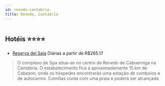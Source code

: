 ```yaml
---
id: renedo-cantabria
title: Renedo, Cantabria
---
```


<center><img src="http://photos.hotelbeds.com/giata/11/112738/112738a_hb_a_001.jpg" alt="" /></center>


## Hotéis ⭐️⭐️⭐️⭐️

-    [Reserva del Saja](https://www.hurb.com/aud/https://www.hurb.com/hoteis/renedo/reserva-del-saja-JNP-JP053563?cmp=18055) Diárias a partir de R$265.17
   > O complexo de Spa situa-se no centro de Renedo de Cabuerniga na Cantábria. O estabelecimento fica a aproximadamente 15 km de Cabezon, onde os hóspedes encontrarão uma estação de comboios e de autocarros. Comillas conta com uma praia e poderá ser alcançada
